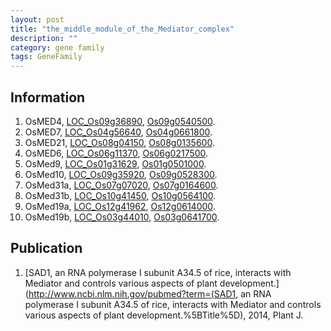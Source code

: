```yaml
---
layout: post
title: "the_middle_module_of_the_Mediator_complex"
description: ""
category: gene family
tags: GeneFamily
---
```


## Information
1. OsMED4, [LOC_Os09g36890](http://rice.plantbiology.msu.edu/cgi-bin/ORF_infopage.cgi?orf=LOC_Os09g36890), [Os09g0540500](http://rapdb.dna.affrc.go.jp/viewer/gbrowse_details/irgsp1?name=Os09g0540500).
2. OsMED7, [LOC_Os04g56640](http://rice.plantbiology.msu.edu/cgi-bin/ORF_infopage.cgi?orf=LOC_Os04g56640), [Os04g0661800](http://rapdb.dna.affrc.go.jp/viewer/gbrowse_details/irgsp1?name=Os04g0661800).
3. OsMED21, [LOC_Os08g04150](http://rice.plantbiology.msu.edu/cgi-bin/ORF_infopage.cgi?orf=LOC_Os08g04150), [Os08g0135600](http://rapdb.dna.affrc.go.jp/viewer/gbrowse_details/irgsp1?name=Os08g0135600).
4. OsMED6, [LOC_Os06g11370](http://rice.plantbiology.msu.edu/cgi-bin/ORF_infopage.cgi?orf=LOC_Os06g11370), [Os06g0217500](http://rapdb.dna.affrc.go.jp/viewer/gbrowse_details/irgsp1?name=Os06g0217500).
5. OsMed9, [LOC_Os01g31629](http://rice.plantbiology.msu.edu/cgi-bin/ORF_infopage.cgi?orf=LOC_Os01g31629), [Os01g0501000](http://rapdb.dna.affrc.go.jp/viewer/gbrowse_details/irgsp1?name=Os01g0501000).
6. OsMed10, [LOC_Os09g35920](http://rice.plantbiology.msu.edu/cgi-bin/ORF_infopage.cgi?orf=LOC_Os09g35920), [Os09g0528300](http://rapdb.dna.affrc.go.jp/viewer/gbrowse_details/irgsp1?name=Os09g0528300).
7. OsMed31a, [LOC_Os07g07020](http://rice.plantbiology.msu.edu/cgi-bin/ORF_infopage.cgi?orf=LOC_Os07g07020), [Os07g0164600](http://rapdb.dna.affrc.go.jp/viewer/gbrowse_details/irgsp1?name=Os07g0164600).
8. OsMed31b, [LOC_Os10g41450](http://rice.plantbiology.msu.edu/cgi-bin/ORF_infopage.cgi?orf=LOC_Os10g41450), [Os10g0564100](http://rapdb.dna.affrc.go.jp/viewer/gbrowse_details/irgsp1?name=Os10g0564100).
9. OsMed19a, [LOC_Os12g41962](http://rice.plantbiology.msu.edu/cgi-bin/ORF_infopage.cgi?orf=LOC_Os12g41962), [Os12g0614000](http://rapdb.dna.affrc.go.jp/viewer/gbrowse_details/irgsp1?name=Os12g0614000).
10. OsMed19b, [LOC_Os03g44010](http://rice.plantbiology.msu.edu/cgi-bin/ORF_infopage.cgi?orf=LOC_Os03g44010), [Os03g0641700](http://rapdb.dna.affrc.go.jp/viewer/gbrowse_details/irgsp1?name=Os03g0641700).

## Publication
1. [SAD1, an RNA polymerase I subunit A34.5 of rice, interacts with Mediator and controls various aspects of plant development.](http://www.ncbi.nlm.nih.gov/pubmed?term=(SAD1, an RNA polymerase I subunit A34.5 of rice, interacts with Mediator and controls various aspects of plant development.%5BTitle%5D), 2014, Plant J.


